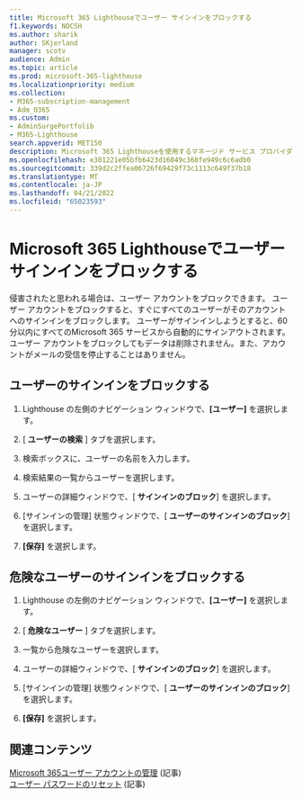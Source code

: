 ```yaml
---
title: Microsoft 365 Lighthouseでユーザー サインインをブロックする
f1.keywords: NOCSH
ms.author: sharik
author: SKjerland
manager: scotv
audience: Admin
ms.topic: article
ms.prod: microsoft-365-lighthouse
ms.localizationpriority: medium
ms.collection:
- M365-subscription-management
- Adm_O365
ms.custom:
- AdminSurgePortfolib
- M365-Lighthouse
search.appverid: MET150
description: Microsoft 365 Lighthouseを使用するマネージド サービス プロバイダー (MSP) の場合、ユーザーがサインインできないように侵害されたと思われる場合は、ユーザー アカウントをブロックする方法について説明します。
ms.openlocfilehash: e301221e05bfb6423d16049c368fe949c6c6adb0
ms.sourcegitcommit: 339d2c2ffea06726f69429f73c1113c649f37b18
ms.translationtype: MT
ms.contentlocale: ja-JP
ms.lasthandoff: 04/21/2022
ms.locfileid: "65023593"
---
```

# <a name="block-user-sign-in-in-microsoft-365-lighthouse"></a>Microsoft 365 Lighthouseでユーザー サインインをブロックする

侵害されたと思われる場合は、ユーザー アカウントをブロックできます。 ユーザー アカウントをブロックすると、すぐにすべてのユーザーがそのアカウントへのサインインをブロックします。 ユーザーがサインインしようとすると、60 分以内にすべてのMicrosoft 365 サービスから自動的にサインアウトされます。 ユーザー アカウントをブロックしてもデータは削除されません。また、アカウントがメールの受信を停止することはありません。

## <a name="block-sign-in-for-a-user"></a>ユーザーのサインインをブロックする

1. Lighthouse の左側のナビゲーション ウィンドウで、**[ユーザー]** を選択します。

2. [ **ユーザーの検索** ] タブを選択します。

3. 検索ボックスに、ユーザーの名前を入力します。

4. 検索結果の一覧からユーザーを選択します。

5. ユーザーの詳細ウィンドウで、[ **サインインのブロック**] を選択します。

6. [サインインの管理] 状態ウィンドウで、[ **ユーザーのサインインのブロック**] を選択します。

7. **[保存]** を選択します。

## <a name="block-sign-in-for-risky-users"></a>危険なユーザーのサインインをブロックする

1. Lighthouse の左側のナビゲーション ウィンドウで、**[ユーザー]** を選択します。

2. [ **危険なユーザー** ] タブを選択します。

3. 一覧から危険なユーザーを選択します。

4. ユーザーの詳細ウィンドウで、[ **サインインのブロック**] を選択します。

5. [サインインの管理] 状態ウィンドウで、[ **ユーザーのサインインのブロック**] を選択します。

6. **[保存]** を選択します。

## <a name="related-content"></a>関連コンテンツ

[Microsoft 365ユーザー アカウントの管理](../enterprise/manage-microsoft-365-accounts.md) (記事)\
[ユーザー パスワードのリセット](m365-lighthouse-reset-user-password.md) (記事)
